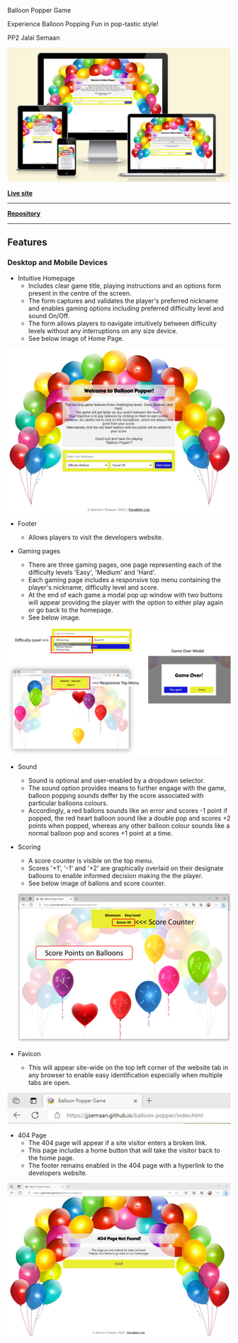 Balloon Popper Game

Experience Balloon Popping Fun in pop-tastic style!

PP2 Jalal Semaan

![am I responsive screenshot](assets/images/amiresponsive.png)

**[Live site](https://jjsemaan.github.io/balloon-popper/index.html)**

------------------------------------------------------------------

**[Repository](https://github.com/jjsemaan/balloon-popper.git)**

------------------------------------------------------------------


## Features

### Desktop and Mobile Devices

* Intuitive Homepage
  * Includes clear game title, playing instructions and an options form present in the centre of the screen.
  * The form captures and validates the player's preferred nickname and enables gaming options including preferred difficulty level and sound On/Off.
  * The form allows players to navigate intuitively between difficulty levels without any interruptions on any size device.
  * See below image of Home Page.

![Home Page](assets/images/intuitive-navigation.jpg)

* Footer
  * Allows players to visit the developers website.

* Gaming pages
  * There are three gaming pages, one page representing each of the difficulty levels 'Easy', 'Medium' and 'Hard'.
  * Each gaming page includes a responsive top menu containing the player's nickname, difficulty level and score.
  * At the end of each game a modal pop up window with two buttons will appear providing the player with the option to either play again or go back to the homepage.
  * See below image.

![Gaming Features](assets/images/gaming-features.jpg)

* Sound
  * Sound is optional and user-enabled by a dropdown selector.
  * The sound option provides means to further engage with the game, balloon popping sounds deffer by the score associated with particular balloons colours. 
  * Accordingly, a red ballons sounds like an error and scores -1 point if popped, the red heart balloon sound like a double pop and scores +2 points when popped, whereas any other balloon colour sounds like a normal balloon pop and scores +1 point at a time. 

* Scoring
  * A score counter is visible on the top menu.
  * Scores '+1', '-1' and '+2' are graphically overlaid on their designate balloons to enable informed decision making the the player. 
  * See below image of ballons and score counter.

  ![Balloon Scores](assets/images/balloon-scores.jpg)

* Favicon
  * This will appear site-wide on the top left corner of the website tab in any browser to enable easy identification especially when multiple tabs are open.

![Favicon](assets/images/favicon.jpg)

* 404 Page
  * The 404 page will appear if a site visitor enters a broken link.
  * This page includes a home button that will take the visitor back to the home page.
  * The footer remains enabled in the 404 page with a hyperlink to the developers website.

![404](assets/images/404page.jpg)